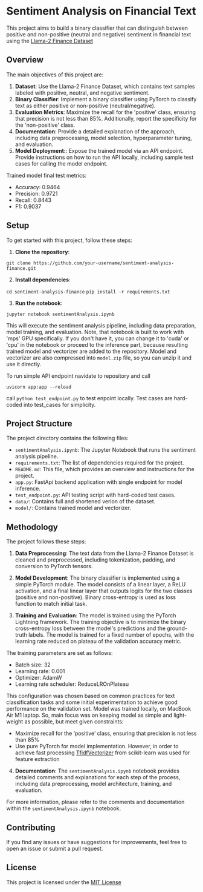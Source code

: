 # Sentiment Analysis on Financial Text

This project aims to build a binary classifier that can distinguish between positive and non-positive (neutral and negative) sentiment in financial text using the [Llama-2 Finance Dataset](https://huggingface.co/datasets/AdiOO7/llama-2-finance/tree/main)

## Overview

The main objectives of this project are:

1. **Dataset**: Use the Llama-2 Finance Dataset, which contains text samples labeled with positive, neutral, and negative sentiment.
2. **Binary Classifier**: Implement a binary classifier using PyTorch to classify text as either positive or non-positive (neutral/negative).
3. **Evaluation Metrics**: Maximize the recall for the 'positive' class, ensuring that precision is not less than 85%. Additionally, report the specificity for the 'non-positive' class.
4. **Documentation**: Provide a detailed explanation of the approach, including data preprocessing, model selection, hyperparameter tuning, and evaluation.
5. **Model Deployment:**: Expose the trained model via an API endpoint. Provide instructions on how to run the API locally, including sample test cases for calling the
model endpoint.

Trained model final test metrics:

- Accuracy: 0.9464
- Precision: 0.9721
- Recall: 0.8443
- F1: 0.9037

## Setup

To get started with this project, follow these steps:

1. **Clone the repository**:

`git clone https://github.com/your-username/sentiment-analysis-finance.git`

2. **Install dependencies**:

`cd sentiment-analysis-finance`
`pip install -r requirements.txt`

3. **Run the notebook**:

`jupyter notebook sentimentAnalysis.ipynb`

This will execute the sentiment analysis pipeline, including data preparation, model training, and evaluation. Note, that notebook is built to work with 'mps' GPU specifically. If you don't have it, you can change it to 'cuda' or 'cpu' in the notebook or proceed to the inference part, because resulting trained model and vectorizer are added to the repository. Model and vectorizer are also compressed into `model.zip` file, so you can unzip it and use it directly.

To run simple API endpoint navidate to repository and call

`uvicorn app:app --reload`

call `python test_endpoint.py` to test enpoint locally. Test cases are hard-coded into test_cases for simplicity.


## Project Structure

The project directory contains the following files:

- `sentimentAnalysis.ipynb`: The Jupyter Notebook that runs the sentiment analysis pipeline.
- `requirements.txt`: The list of dependencies required for the project.
- `README.md`: This file, which provides an overview and instructions for the project.
- `app.py`: FastApi backend application with single endpoint for model inference.
- `test_endpoint.py`: API testing script with hard-coded test cases.
- `data/`: Contains full and shortened verion of the dataset.
- `model/`: Contains trained model and vectorizer.

## Methodology

The project follows these steps:

1. **Data Preprocessing**: The text data from the Llama-2 Finance Dataset is cleaned and preprocessed, including tokenization, padding, and conversion to PyTorch tensors.

2. **Model Development**: The binary classifier is implemented using a simple PyTorch module. The model consists of a linear layer, a ReLU activation, and a final linear layer that outputs logits for the two classes (positive and non-positive). Binary cross-entropy is used as loss function to match initial task.

3. **Training and Evaluation**: The model is trained using the PyTorch Lightning framework. The training objective is to minimize the binary cross-entropy loss between the model's predictions and the ground-truth labels. The model is trained for a fixed number of epochs, with the learning rate reduced on plateau of the validation accuracy metric.

The training parameters are set as follows:
- Batch size: 32
- Learning rate: 0.001
- Optimizer: AdamW
- Learning rate scheduler: ReduceLROnPlateau

This configuration was chosen based on common practices for text classification tasks and some initial experimentation to achieve good performance on the validation set. Model was trained locally, on MacBook Air M1 laptop. So, main focus was on keeping model as simple and light-weight as possible, but meet given constraints: 

- Maximize recall for the ‘positive’ class, ensuring that precision is not less than 85%
- Use pure PyTorch for model implementation. However, in order to achieve fast processing [TfidfVectorizer](https://scikit-learn.org/1.5/modules/generated/sklearn.feature_extraction.text.TfidfVectorizer.html) from scikit-learn was used for feature extraction


4. **Documentation**: The `sentimentAnalysis.ipynb` notebook provides detailed comments and explanations for each step of the process, including data preprocessing, model architecture, training, and evaluation.

For more information, please refer to the comments and documentation within the `sentimentAnalysis.ipynb` notebook.

## Contributing

If you find any issues or have suggestions for improvements, feel free to open an issue or submit a pull request.

## License

This project is licensed under the [MIT License](https://opensource.org/license/mit)